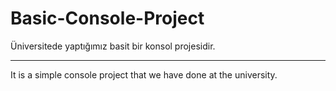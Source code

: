 # Basic-Console-Project
 
 Üniversitede yaptığımız basit bir konsol projesidir.
 
--------------

It is a simple console project that we have done at the university.
